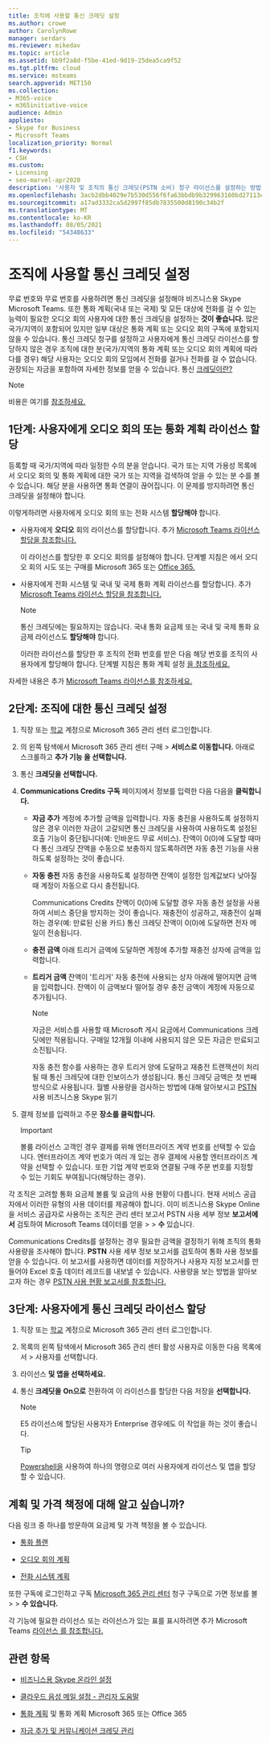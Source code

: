 ```yaml
---
title: 조직에 사용할 통신 크레딧 설정
ms.author: crowe
author: CarolynRowe
manager: serdars
ms.reviewer: mikedav
ms.topic: article
ms.assetid: bb9f2a8d-f5be-41ed-9d19-25dea5ca9f52
ms.tgt.pltfrm: cloud
ms.service: msteams
search.appverid: MET150
ms.collection:
- M365-voice
- m365initiative-voice
audience: Admin
appliesto:
- Skype for Business
- Microsoft Teams
localization_priority: Normal
f1.keywords:
- CSH
ms.custom:
- Licensing
- seo-marvel-apr2020
description: '사용자 및 조직의 통신 크레딧(PSTN 소비) 청구 라이선스를 설정하는 방법에 대해 자세히 알아보고 '
ms.openlocfilehash: 3acb2dbb4029e7b530d556f6fa63bbdb9b329963160bd27113ea10bbd9e219d7
ms.sourcegitcommit: a17ad3332ca5d2997f85db7835500d8190c34b2f
ms.translationtype: MT
ms.contentlocale: ko-KR
ms.lasthandoff: 08/05/2021
ms.locfileid: "54348633"
---
```

# <a name="set-up-communications-credits-for-your-organization"></a>조직에 사용할 통신 크레딧 설정

무료 번호와 무료 번호를 사용하려면 통신 크레딧을 설정해야 비즈니스용 Skype Microsoft Teams. 또한 통화 계획(국내 또는 국제) 및 모든 대상에 전화를 걸 수 있는 능력이 필요한 오디오 회의 사용자에 대한 통신 크레딧을 설정하는 **것이 좋습니다.** 많은 국가/지역이 포함되어 있지만 일부 대상은 통화 계획 또는 오디오 회의 구독에 포함되지 않을 수 있습니다. 통신 크레딧 청구를 설정하고 사용자에게 통신 크레딧  라이선스를 할당하지 않은 경우 조직에 대한 분(국가/지역의 통화 계획 또는 오디오 회의 계획에 따라 다를 경우) 해당 사용자는 오디오 회의 모임에서 전화를 걸거나 전화를 걸 수 없습니다. 권장되는 자금을 포함하여 자세한 정보를 얻을 수 있습니다. 통신 [크레딧이란?](what-are-communications-credits.md)
  
> [!NOTE]
> 비용은 여기를 [참조하세요.](https://go.microsoft.com/fwlink/p/?LinkId=799523 ) 
  
## <a name="step-1-assign-an-audio-conferencing-or-calling-plan-license-to-your-users"></a>1단계: 사용자에게 오디오 회의 또는 통화 계획 라이선스 할당

등록할 때 국가/지역에 따라 일정한 수의 분을 얻습니다. 국가 또는 지역 가용성 목록에서 [](./country-and-region-availability-for-audio-conferencing-and-calling-plans/country-and-region-availability-for-audio-conferencing-and-calling-plans.md#select-your-country-or-region-to-see-whats-available-for-your-organization) 오디오 회의 및 통화 계획에 대한 국가 또는 지역을 검색하여 얻을 수 있는 분 수를 볼 수 있습니다. 해당 분을 사용하면 통화 연결이 끊어집니다. 이 문제를 방지하려면 통신 크레딧을 설정해야 합니다.
  
이렇게하려면 사용자에게 오디오 회의 또는 전화 시스템 **할당해야** 합니다.
  
- 사용자에게 **오디오** 회의 라이선스를 할당합니다. 추가 [Microsoft Teams 라이선스 할당을 참조합니다.](./teams-add-on-licensing/microsoft-teams-add-on-licensing.md)
    
    이 라이선스를 할당한 후 오디오 회의를 설정해야 합니다. 단계별 지침은 에서 오디오 회의 시도 또는 구매를 Microsoft 365 또는 [Office 365.](try-or-purchase-audio-conferencing-in-office-365-for-teams.md)
    
- 사용자에게  전화 시스템 및  국내 및 국제 통화 계획 라이선스를 할당합니다. 추가 [Microsoft Teams 라이선스 할당을 참조합니다.](./teams-add-on-licensing/microsoft-teams-add-on-licensing.md)
    
    > [!NOTE]
    > 통신 크레딧에는 필요하지는 않습니다. 국내 통화 요금제 또는  국내 및 국제 통화 요금제 라이선스도 **할당해야** 합니다.
  
    이러한 라이선스를 할당한 후 조직의 전화 번호를 받은 다음 해당 번호를 조직의 사용자에게 할당해야 합니다. 단계별 지침은 통화 계획 설정 [을 참조하세요.](set-up-calling-plans.md)
    
자세한 내용은 추가 [Microsoft Teams 라이선스를 참조하세요.](./teams-add-on-licensing/microsoft-teams-add-on-licensing.md)
  
## <a name="step-2-set-up-communications-credits-for-your-organization"></a>2단계: 조직에 대한 통신 크레딧 설정

1. 직장 또는 [학교](https://portal.office.com/Adminportal) 계정으로 Microsoft 365 관리 센터 로그인합니다.
    
2. 의 왼쪽 탐색에서 Microsoft 365 관리 센터 구매   >  **서비스로 이동합니다.** 아래로 스크롤하고 **추가 기능 을 선택합니다.**

3. 통신 **크레딧을 선택합니다.**
    
4. **Communications Credits 구독** 페이지에서 정보를 입력한 다음 다음을 **클릭합니다.**
    
   - **자금 추가** 계정에 추가할 금액을 입력합니다. 자동 충전을 사용하도록 설정하지 않은 경우 이러한 자금이 고갈되면 통신 크레딧을 사용하여 사용하도록 설정된 호출 기능이 중단됩니다(예: 인바운드 무료 서비스). 잔액이 0(0)에 도달할 때마다 통신 크레딧 잔액을 수동으로 보충하지 않도록하려면 자동 충전 기능을 사용하도록 설정하는 것이 좋습니다.
    
   - **자동 충전** 자동 충전을 사용하도록 설정하면 잔액이 설정한 임계값보다 낮아질 때 계정이 자동으로 다시 충전됩니다.
    
     Communications Credits 잔액이 0(0)에 도달할 경우 자동 충전 설정을 사용하여 서비스 중단을 방지하는 것이 좋습니다.  재충전이 성공하고, 재충전이 실패하는 경우(예: 만료된 신용 카드) 통신 크레딧 잔액이 0(0)에 도달하면 전자 메일이 전송됩니다.
    
   - **충전 금액** 아래 트리거 금액에 도달하면 계정에 추가할 재충전 상자에 금액을 입력합니다. 
    
   - **트리거 금액** 잔액이  '트리거' 자동 충전에 사용되는 상자  아래에 떨어지면 금액을 입력합니다. 잔액이 이 금액보다 떨어질 경우 충전 금액이 계정에 자동으로 추가됩니다.

      > [!NOTE]
     > 자금은 서비스를 사용할 때 Microsoft 게시 요금에서 Communications 크레딧에만 적용됩니다. 구매일 12개월 이내에 사용되지 않은 모든 자금은 만료되고 소진됩니다. 
     > 
     > 자동 충전 함수를 사용하는 경우 트리거 양에 도달하고 재충전 트랜잭션이 처리될 때 통신 크레딧에 대한 인보이스가 생성됩니다. 통신 크레딧 금액은 첫 번째 방식으로 사용됩니다. 월별 사용량을 검사하는 방법에 대해 알아보시고 [PSTN](/skypeforbusiness/skype-for-business-online-reporting/pstn-usage-report) 사용 비즈니스용 Skype 읽기
    
5. 결제 정보를 입력하고 주문 **장소를 클릭합니다.**
    >[!IMPORTANT]
    >볼륨 라이선스 고객인 경우 결제를 위해 엔터프라이즈 계약 번호를 선택할 수 있습니다. 엔터프라이즈 계약 번호가 여러 개 있는 경우 결제에 사용할 엔터프라이즈 계약을 선택할 수 있습니다. 또한 기업 계약 번호와 연결될 구매 주문 번호를 지정할 수 있는 기회도 부여됩니다(해당하는 경우).
    
각 조직은 고려할 통화 요금제 볼륨 및 요금의 사용 현황이 다릅니다. 현재 서비스 공급자에서 이러한 유형의 사용 데이터를 제공해야 합니다. 이미 비즈니스용 Skype Online을 서비스 공급자로 사용하는 조직은 관리 센터 보고서 PSTN 사용 세부 정보 **보고서에서** 검토하여 Microsoft Teams 데이터를 얻을  >    >  **수** 있습니다.
  
Communications Credits를 설정하는 경우 필요한 금액을 결정하기 위해 조직의 통화 사용량을 조사해야 합니다. **PSTN** 사용 세부 정보 보고서를 검토하여 통화 사용 정보를 얻을 수 있습니다. 이 보고서를 사용하면 데이터를 저장하거나 사용자 지정 보고서를 만들어야 Excel 호출 데이터 레코드를 내보낼 수 있습니다. 사용량을 보는 방법을 알아보고자 하는 경우 [PSTN 사용 현황 보고서를 참조합니다.](/skypeforbusiness/skype-for-business-online-reporting/pstn-usage-report)
  
## <a name="step-3-assign-a-communications-credits-license-to-users"></a>3단계: 사용자에게 통신 크레딧 라이선스 할당

1. 직장 또는 [학교](https://portal.office.com/Adminportal) 계정으로 Microsoft 365 관리 센터 로그인합니다.
    
2. 목록의 왼쪽 탐색에서 Microsoft 365 관리 센터 활성 사용자로 이동한 다음 목록에서   >  사용자를 선택합니다.
    
3. 라이선스 **및 앱을 선택하세요.**
    
4. 통신 **크레딧을** **On으로** 전환하여 이 라이선스를 할당한 다음 저장을 **선택합니다.**
    
    > [!NOTE]
    > E5 라이선스에 할당된  사용자가 Enterprise 경우에도 이 작업을 하는 것이 좋습니다.

    > [!TIP]
    > [Powershell을](/powershell/module/skype/?view=skype-ps) 사용하여 하나의 명령으로 여러 사용자에게 라이선스 및 앱을 할당할 수 있습니다.
  
## <a name="want-to-know-about-plans-and-pricing"></a>계획 및 가격 책정에 대해 알고 싶습니까?

다음 링크 중 하나를 방문하여 요금제 및 가격 책정을 볼 수 있습니다.
  
- [통화 플랜](https://go.microsoft.com/fwlink/?LinkId=799761 )
    
- [오디오 회의 계획](https://go.microsoft.com/fwlink/?LinkId=799762 )
    
- [전화 시스템 계획](https://go.microsoft.com/fwlink/?LinkId=799763)
    
또한 구독에 로그인하고 구독 [Microsoft 365 관리 센터](https://portal.office.com/adminportal/home?add=sub&amp;adminportal=1#/catalog) 청구 구독으로 가면 정보를 볼   >    >  **수 있습니다.**
  
각 기능에 필요한 라이선스 또는 라이선스가 있는 표를 표시하려면 추가 Microsoft Teams [라이선스 를 참조합니다.](./teams-add-on-licensing/microsoft-teams-add-on-licensing.md)
  
## <a name="related-topics"></a>관련 항목

- [비즈니스용 Skype 온라인 설정](/SkypeForBusiness/set-up-skype-for-business-online/set-up-skype-for-business-online)
    
- [클라우드 음성 메일 설정 - 관리자 도움말](set-up-phone-system-voicemail.md)
    
- [통화 계획](set-up-calling-plans.md) 및 [](calling-plans-for-office-365.md) 통화 계획 Microsoft 365 또는 Office 365
    
- [자금 추가 및 커뮤니케이션 크레딧 관리](add-funds-and-manage-communications-credits.md)
    
  
